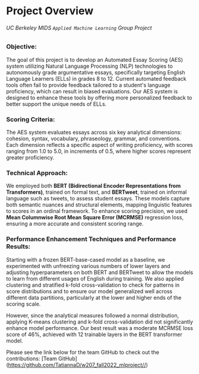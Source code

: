 # Project Overview
###### <i>UC Berkeley MIDS `Applied Machine Learning` Group Project</i>

### Objective: 
The goal of this project is to develop an Automated Essay Scoring (AES) system utilizing Natural Language Processing (NLP) technologies to autonomously grade argumentative essays, specifically targeting English Language Learners (ELLs) in grades 8 to 12. Current automated feedback tools often fail to provide feedback tailored to a student's language proficiency, which can result in biased evaluations. Our AES system is designed to enhance these tools by offering more personalized feedback to better support the unique needs of ELLs.

### Scoring Criteria:
The AES system evaluates essays across six key analytical dimensions: cohesion, syntax, vocabulary, phraseology, grammar, and conventions. Each dimension reflects a specific aspect of writing proficiency, with scores ranging from 1.0 to 5.0, in increments of 0.5, where higher scores represent greater proficiency.

### Technical Approach:
We employed both **BERT (Bidirectional Encoder Representations from Transformers)**, trained on formal text, and **BERTweet**, trained on informal language such as tweets, to assess student essays. These models capture both semantic nuances and structural elements, mapping linguistic features to scores in an ordinal framework. To enhance scoring precision, we used **Mean Columnwise Root Mean Square Error (MCRMSE)** regression loss, ensuring a more accurate and consistent scoring range.

### Performance Enhancement Techniques and Performance Results:
Starting with a frozen BERT-base-cased model as a baseline, we experimented with unfreezing various numbers of lower layers and adjusting hyperparameters on both BERT and BERTweet to allow the models to learn from different usages of English during training. We also applied clustering and stratified k-fold cross-validation to check for patterns in score distributions and to ensure our model generalized well across different data partitions, particularly at the lower and higher ends of the scoring scale.

However, since the analytical measures followed a normal distribution, applying K-means clustering and k-fold cross-validation did not significantly enhance model performance. Our best result was a moderate MCRMSE loss score of 46%, achieved with 12 trainable layers in the BERT transformer model.

Please see the link below for the team GitHub to check out the contributions:
[Team GitHub] (https://github.com/TatiannaD/w207_fall2022_mlproject//)
